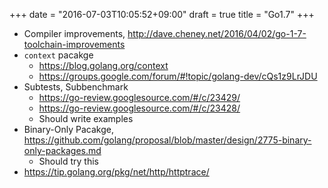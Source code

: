+++
date = "2016-07-03T10:05:52+09:00"
draft = true
title = "Go1.7"
+++

- Compiler improvements, http://dave.cheney.net/2016/04/02/go-1-7-toolchain-improvements
- `context` pacakge
    - https://blog.golang.org/context
    - https://groups.google.com/forum/#!topic/golang-dev/cQs1z9LrJDU
- Subtests, Subbenchmark
    - https://go-review.googlesource.com/#/c/23429/
    - https://go-review.googlesource.com/#/c/23428/
    - Should write examples
- Binary-Only Pacakge, https://github.com/golang/proposal/blob/master/design/2775-binary-only-packages.md
    - Should try this 
- https://tip.golang.org/pkg/net/http/httptrace/
